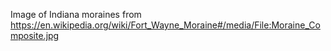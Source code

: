 Image of Indiana moraines from https://en.wikipedia.org/wiki/Fort_Wayne_Moraine#/media/File:Moraine_Composite.jpg